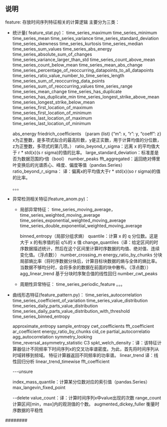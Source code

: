 ## 说明

feature: 存放时间序列特征相关的计算逻辑
主要分为三类：
- 统计量( feature_stat.py)：
	time_series_maximum
	time_series_minimum
	time_series_mean
	time_series_variance
	time_series_standard_deviation
	time_series_skewness
	time_series_kurtosis
	time_series_median
	time_series_sum_values
	time_series_abs_energy
	time_series_absolute_sum_of_changes
	time_series_variance_larger_than_std
	time_series_count_above_mean
	time_series_count_below_mean
	time_series_mean_abs_change
	time_series_percentage_of_reoccurring_datapoints_to_all_datapoints
	time_series_ratio_value_number_to_time_series_length
	time_series_sum_of_reoccurring_data_points
	time_series_sum_of_reoccurring_values
    time_series_range
    time_series_mean_change
    time_series_has_duplicate
    time_series_has_duplicate_min
    time_series_longest_strike_above_mean
    time_series_longest_strike_below_mean
    time_series_first_location_of_maximum
    time_series_first_location_of_minimum
    time_series_last_location_of_maximum
    time_series_last_location_of_minimum
    		
	abs_energy
	friedrich_coefficients （param (list) {“m”: x, “r”: y, “coeff”: z} x为正整数，是多项式拟合的最高阶数，y是正实数，用于计算均值的分位数，z为正整数，多项式的第几项。）
	ratio_beyond_r_sigma：远离 x 的平均值大于 r * std(x)(s r sigma)的值的比率。
	large_standard_deviation：标准差是否为数据范围的r倍（bool）
    number_peaks
    fft_aggregated：返回绝对傅里叶变换后的光谱质心、峰度、偏度等值（pandas.Series）
    ratio_beyond_r_sigma： 译：偏离x的平均值大于r * std(x)(so r sigma)的值的比率。
    
	。。。
- 异常检测相关特征(feature_anom.py)：
	- 局部异常特征：
		time_series_moving_average， 
		time_series_weighted_moving_average
		time_series_exponential_weighted_moving_average
		time_series_double_exponential_weighted_moving_average
		
		binned_entropy（局部分组求熵）
		quantile：计算 x 的 q 分位数。这是大于 x 的有序值的前 q\%的 x 值
		change_quantiles（译：给定区间的时序数据描述统计，然后在这个区间里计算时序数据的均值、绝对值、连续变化值。（浮点数））
		number_crossing_m
		energy_ratio_by_chunks 分块局部熵比率（将时序数据分块后，计算目标块数据的熵与全体的熵比率。当数据不够均分时，会将多余的数据在前面的块中散布。（浮点数））
        agg_linear_trend    基于分块时序聚合值的线性回归
        number_cwt_peaks
                               		
	- 周期性异常特征：
		time_series_periodic_feature 。。。
		
- 曲线形态特征(feature_pattern.py)：
	time_series_autocorrelation
	time_series_coefficient_of_variation
	time_series_value_distribution
	time_series_daily_parts_value_distribution
	time_series_daily_parts_value_distribution_with_threshold
	time_series_binned_entropy
	
	approximate_entropy
	sample_entropy
	cwt_coefficients
	fft_coefficient
	ar_coefficient
	energy_ratio_by_chunks
	cid_ce
	partial_autocorrelatio
	agg_autocorrelation
	symmetry_looking
	time_reversal_asymmetry_statistic
	C3
	spkt_welch_density：译：该特征计算器估计不同频率下时间序列x的交叉功率谱密度。为此，首先将时间序列从时域转移到频域。
                       特征计算器返回不同频率的功率谱。
    linear_trend 译：线性回归分析
	linear_trend_timewise
	fft_coefficient
	
	
	
	---unsure
    
    index_mass_quantile：计算某分位数对应的索引值（pandas.Series）
    max_langevin_fixed_point

    
    --delete
    value_count：译：计算时间序列x中value出现的次数
    range_count 计算区间[min，max]内的观测值的个数。
    augmented_dickey_fuller 衡量时序数据的平稳性  
                             




########



